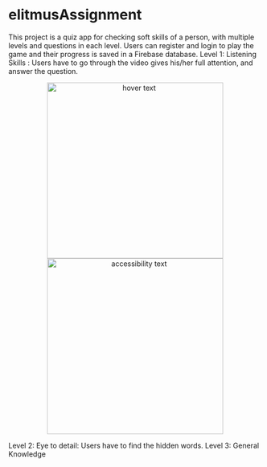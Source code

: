 # elitmusAssignment
This project is a quiz app for checking soft skills of a person, with multiple levels and questions in each level. Users can register and login to play the game and their progress is saved in a Firebase database.
Level 1: Listening Skills : Users have to go through the video gives his/her full attention, and answer the question.
<p align="center">
  <img src=""C:\Users\Saurabh Tiwari\Pictures\Screenshots\Screenshot (186).png"" width="350" title="hover text">
  <img src="your_relative_path_here_number_2_large_name" width="350" alt="accessibility text">
</p>
Level 2: Eye to detail: Users have to find the hidden words.
Level 3: General Knowledge
